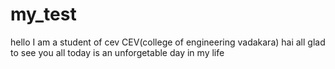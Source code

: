 # my_test
hello
I am a student of cev
CEV(college of engineering vadakara)
hai all
glad to see you all
today is an unforgetable day in my life
